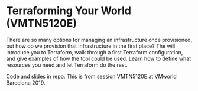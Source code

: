 # Terraforming Your World (VMTN5120E)

There are so many options for managing an infrastructure once provisioned, but how do we provision that infrastructure in the first place? The will introduce you to Terraform, walk through a first Terraform configuration, and give examples of how the tool could be used. Learn how to define what resources you need and let Terraform do the rest.


Code and slides in repo. This is from session VMTN5120E at VMworld Barcelona 2019. 